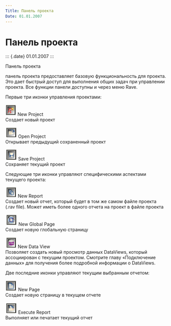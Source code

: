 ```yaml
---
Title: Панель проекта
Date: 01.01.2007
---
```



Панель проекта
==============

::: {.date}
01.01.2007
:::

Панель проекта

панель проекта предоставляет базовую функциональность для проекта. Это
дает быстрый доступ для выполнения общих задач при управлении проекта.
Все функции панели доступны и через меню Rave.

Первые три иконки управления проектами:

![](embim1761.png)        New Project      
 Создает новый проект

![](embim1762.png)        Open Project    
   Открывает предыдущий сохраненный проект

![](embim1763.png)        Save Project    
   Сохраняет текущий проект

Следующие три иконки управляют специфическими аспектами текущего
проекта:

![](embim1764.png)        New Report      
 Создает новый отчет, который будет в том же самом файле проекта (.rav
file). Может иметь более одного отчета на проект в файле проекта

![](embim1765.png)        New Global Page  
     Создает новую глобальную страницу

![](embim1766.png)        New Data View    
   Позволяет создать новый просмотр данных DataViews, который
ассоциирован с текущим проектом. Смотрите главу «Подключение данных» для
получения более подробной информации о DataViews.

Две последние иконки управляют текущим выбранным отчетом:

![](embim1767.png)        New Page      
 Создает новую страницу в текущем отчете

![](embim1768.png)        Execute Report  
     Выполняет или печатает текущий отчет
